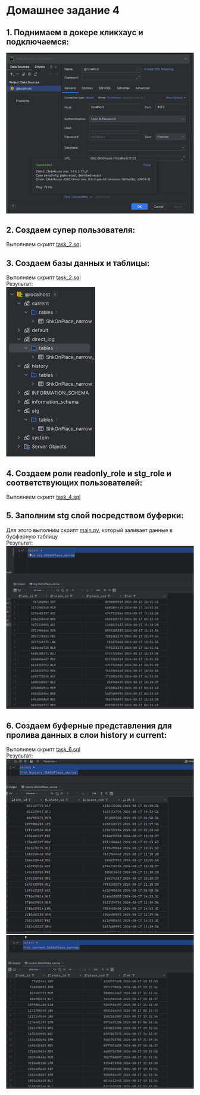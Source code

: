 # Домашнее задание 4
## 1. Поднимаем в докере кликхаус и подключаемся:
![Image alt](https://github.com/AnLucKa/OLAP_WB_Practice/blob/main/Lesson_4/imgs/Screenshot_1.png)
## 2. Создаем супер пользователя:
Выполняем скрипт [task_2.sql](https://github.com/AnLucKa/OLAP_WB_Practice/blob/main/Lesson_4/task_2.sql)
## 3. Создаем базы данных и таблицы:
Выполняем скрипт [task_2.sql](https://github.com/AnLucKa/OLAP_WB_Practice/blob/main/Lesson_4/task_3.sql)<br>Результат:<br>
![Image alt](https://github.com/AnLucKa/OLAP_WB_Practice/blob/main/Lesson_4/imgs/Screenshot_6.png)
## 4. Создаем роли readonly_role и stg_role и соответствующих пользователей:
Выполняем скрипт [task_4.sql](https://github.com/AnLucKa/OLAP_WB_Practice/blob/main/Lesson_4/task_4.sql)
## 5. Заполним stg слой посредством буферки:
Для этого выполним скрипт [main.py](https://github.com/AnLucKa/OLAP_WB_Practice/blob/main/Lesson_4/py_script/main.py), который заливает данные в буфферную таблицу<br>Результат:<br>
![Image alt](https://github.com/AnLucKa/OLAP_WB_Practice/blob/main/Lesson_4/imgs/Screenshot_7.png)
## 6. Создаем буферные представления для пролива данных в слои history и current:
Выполняем скрипт [task_6.sql](https://github.com/AnLucKa/OLAP_WB_Practice/blob/main/Lesson_4/task_6.sql)<br>Результат:<br>
![Image alt](https://github.com/AnLucKa/OLAP_WB_Practice/blob/main/Lesson_4/imgs/Screenshot_8.png)
![Image alt](https://github.com/AnLucKa/OLAP_WB_Practice/blob/main/Lesson_4/imgs/Screenshot_9.png)
